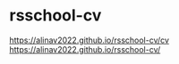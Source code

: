 # rsschool-cv
https://alinav2022.github.io/rsschool-cv/cv
https://alinav2022.github.io/rsschool-cv/

